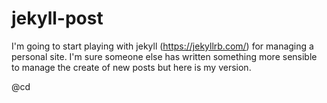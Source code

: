 # jekyll-post

I'm going to start playing with jekyll (https://jekyllrb.com/) for managing a personal site.  I'm sure someone else has written something more sensible
to manage the create of new posts but here is my version.

@cd
